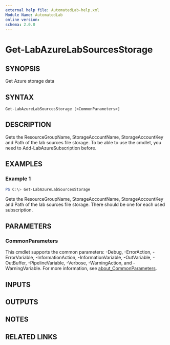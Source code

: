 ```yaml
---
external help file: AutomatedLab-help.xml
Module Name: AutomatedLab
online version:
schema: 2.0.0
---
```


# Get-LabAzureLabSourcesStorage

## SYNOPSIS
Get Azure storage data

## SYNTAX

```
Get-LabAzureLabSourcesStorage [<CommonParameters>]
```

## DESCRIPTION
Gets the ResourceGroupName, StorageAccountName, StorageAccountKey and Path of the lab sources file storage.
To be able to use the cmdlet, you need to Add-LabAzureSubscription before.

## EXAMPLES

### Example 1
```powershell
PS C:\> Get-LabAzureLabSourcesStorage
```

Gets the ResourceGroupName, StorageAccountName, StorageAccountKey and Path of the lab sources file storage.
There should be one for each used subscription.

## PARAMETERS

### CommonParameters
This cmdlet supports the common parameters: -Debug, -ErrorAction, -ErrorVariable, -InformationAction, -InformationVariable, -OutVariable, -OutBuffer, -PipelineVariable, -Verbose, -WarningAction, and -WarningVariable. For more information, see [about_CommonParameters](http://go.microsoft.com/fwlink/?LinkID=113216).

## INPUTS

## OUTPUTS

## NOTES

## RELATED LINKS
